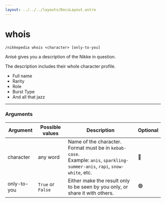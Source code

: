 ```yaml
---
layout: ../../../layouts/DocsLayout.astro
---
```


# whois

`/nikkepedia whois <character> [only-to-you]`

Anisé gives you a description of the Nikke in question.

The description includes their whole character profile.
- Full name
- Rarity
- Role
- Burst Type
- And all that jazz

---

### Arguments

| Argument | Possible values | Description | Optional |
| --- | --- | --- | --- |
| character | any word | Name of the character. Format must be in `kebab-case`.<br>Example: `anis`, `sparkling-summer-anis`, `rapi`, `snow-white`, etc. | 🔴 |
| only-to-you | `True` or `False` | Either make the result only to be seen by you only, or share it with others. | 🟢 |